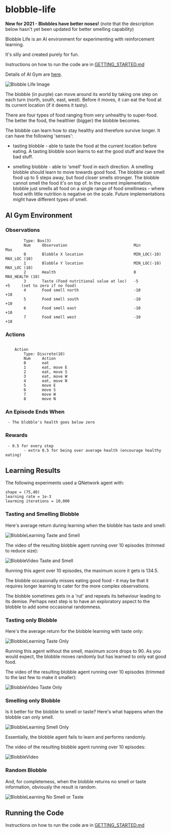 # blobble-life

**New for 2021 - Blobbles have better noses!**
(note that the description below hasn't yet been updated for better smelling capability)

Blobble Life is an AI environment for experimenting with reinforcement 
learning.

It's silly and created purely for fun.

Instructions on how to run the code are in [GETTING_STARTED.md](https://github.com/katywarr/blobble-life/blob/master/GETTING-STARTED.md)

Details of AI Gym are [here](https://github.com/openai/gym/blob/master/docs/creating-environments.md).

![Blobble Life Image](images/Blobble_Image.png)

The blobble (in purple) can move around its world by taking one step on each turn (north, south, east, west). Before
it moves, it can eat the food at its current location (if it deems it tasty).

There are four types of food ranging from very unhealthy to super-food. The better the food, the healthier (bigger) the
blobble becomes.

The blobble can learn how to stay healthy and therefore survive longer. It can have the following 'senses':

* tasting blobble - able to taste the food at the current location before eating. A tasting blobble soon learns to 
eat the good stuff and leave the bad stuff.

* smelling blobble - able to 'smell' food in each direction. A smelling blobble should learn to move towards good food.
The blobble can smell food up to 5 steps away, but food closer smells stronger. The blobble cannot 
smell the food it's on top of. 
In the current implementation,
blobble just smells all food on a single range of food smelliness - where food with little nutrition 
is negative on the scale. Future implementations might have different types of smell.

## AI Gym Environment

### Observations
```
        Type: Box(3)
        Num     Observation                             Min             Max
        0       Blobble X location                      MIN_LOC(-10)    MAX_LOC (10)
        1       Blobble Y location                      MIN_LOC(-10)    MAX_LOC (10)
        2       Health                                  0               MAX_HEALTH (10)
        3       Taste (Food nutritional value at loc)   -5              +5     (set to zero if no food)
        4       Food smell north                        -10             +10
        5       Food smell south                        -10             +10
        6       Food smell east                         -10             +10
        7       Food smell west                         -10             +10
```
### Actions
```

    Action
        Type: Discrete(10)
        Num     Action
        0       eat
        1       eat, move E
        2       eat, move S
        3       eat, move W
        4       eat, move N
        5       move E
        6       move S
        7       move W
        8       move N
```
### An Episode Ends When
```
 - The blobble's health goes below zero
```

### Rewards

```
 - 0.5 for every step
        - extra 0.5 for being over average health (encourage healthy eating)
```

## Learning Results
The following experiments used a QNetwork agent with:

```
shape = (75,40)
learning rate = 1e-3
learming iterations = 10,000
```

### Tasting and Smelling Blobble 
Here's average return during learning when the blobble has taste and smell:

![BlobbleLearning Taste and Smell](images/BlobbleLearning_taste_smell.png)

The video of the resulting blobble agent running over 10 episodes (trimmed to reduce size):

![BlobbleVideo Taste and Smell](images/BlobbleVideo_taste_smell.gif)

Running this agent over 10 episodes, the maximum score it 
gets is 134.5. 

The blobble occasionally misses eating good food - it may be that it requires longer learning to cater for the 
more complex observations.

The blobble sometimes gets in a 'rut' and repeats its behaviour leading to its 
demise. Perhaps next step is to have an exploratory aspect to the 
blobble to add some occasional randomness.

### Tasting only Blobble
Here's the average return for the blobble learning with taste only:

![BlobbleLearning Taste Only](images/BlobbleLearning_taste_only.png)

Running this agent without the smell, maximum 
score drops to 90. As you would expect, the blobble moves randomly but has learned to only eat good food.

The video of the resulting blobble agent running over 10 episodes (trimmed to the last few to make it smaller):

![BlobbleVideo Taste Only](images/BlobbleVideo_taste_only.gif)

### Smelling only Blobble

Is it better for the blobble to smell or taste? Here's what happens when the blobble can only smell.

![BlobbleLearning Smell Only](images/BlobbleLearning_smell_only.png)

Essentially, the blobble agent fails to learn and performs randomly. 

The video of the resulting blobble agent running over 10 episodes:

![BlobbleVideo](images/BlobbleVideo_smell_only.gif)

### Random Blobble

And, for completemess, when the blobble returns no smell or taste information, obviously the result is random. 

![BlobbleLearning No Smell or Taste](images/BlobbleLearning_no_smell_or_taste.png)


## Running the Code

Instructions on how to run the code are in [GETTING_STARTED.md](https://github.com/katywarr/blobble-life/blob/master/GETTING-STARTED.md)



